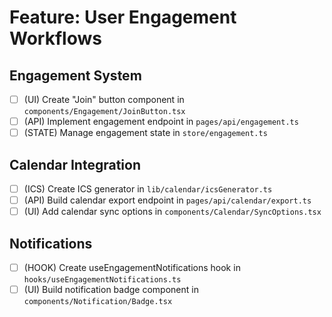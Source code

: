 # Feature: User Engagement Workflows

## Engagement System
- [ ] (UI) Create "Join" button component in `components/Engagement/JoinButton.tsx`
- [ ] (API) Implement engagement endpoint in `pages/api/engagement.ts`
- [ ] (STATE) Manage engagement state in `store/engagement.ts`

## Calendar Integration
- [ ] (ICS) Create ICS generator in `lib/calendar/icsGenerator.ts`
- [ ] (API) Build calendar export endpoint in `pages/api/calendar/export.ts`
- [ ] (UI) Add calendar sync options in `components/Calendar/SyncOptions.tsx`

## Notifications
- [ ] (HOOK) Create useEngagementNotifications hook in `hooks/useEngagementNotifications.ts`
- [ ] (UI) Build notification badge component in `components/Notification/Badge.tsx`